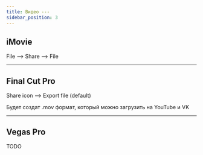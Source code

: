 ```yaml
---
title: Видео ---
sidebar_position: 3
---
```


## iMovie

File --> Share --> File

---

## Final Cut Pro

Share icon --> Export file (default)

Будет создат .mov формат, который можно загрузить на YouTube и VK

---

## Vegas Pro

TODO
